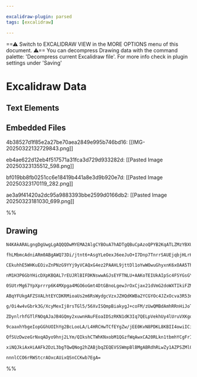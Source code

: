 ```yaml
---

excalidraw-plugin: parsed
tags: [excalidraw]

---
```

==⚠  Switch to EXCALIDRAW VIEW in the MORE OPTIONS menu of this document. ⚠== You can decompress Drawing data with the command palette: 'Decompress current Excalidraw file'. For more info check in plugin settings under 'Saving'


# Excalidraw Data

## Text Elements
## Embedded Files
4b38527d1f85e2a27be70aea2849e995b746bd16: [[IMG-20250322132729843.png]]

eb4ae622d12eb4f517571a31fca3d729d933282d: [[Pasted Image 20250323135512_598.png]]

bf019bb8fb0251cc6e18419b441a8e3d9b920e7d: [[Pasted Image 20250323170119_282.png]]

ae3a9f41420a2dc95a9883393bbe2599d0166db2: [[Pasted Image 20250323181030_699.png]]

%%
## Drawing
```compressed-json
N4KAkARALgngDgUwgLgAQQQDwMYEMA2AlgCYBOuA7hADTgQBuCpAzoQPYB2KqATLZMzYBXUtiRoIACyhQ4zZAHoFAc0JRJQgEYA6bGwC2CgF7N6hbEcK4OCtptbErHALRY8RMpWdx8Q1TdIEfARcZgRmBShcZQUebQBObR4aOiCEfQQOKGZuAG1wMFAwYogSbggAGQA1YgBhAH0ABQAVQgARAGYAVgA2KGcjAGkAZXiAcQB1AAkU4shYRHLCfWik

fhLMbmcAdniARm0ABgAWQ73Di/jtnt6+AsgYLeOexJ6eeJuO+I7Dnp7TnrrSAUEjqbjHLrHIFSBCEZTSbg8bbbaHWZTBbiHaHMKCkNgAawQtTY+DYpHKuOszDguECWVmJU0uGw+OUeKEHDqJLJFPIHGptMyUAZkAAZoR8PhhrAMRJBB4RRAcXjCRNQZJEdjcQSENKYLL0PKytD2fCOOEcmg9tC2DTsGpHlaLtC2cI4ABJYiW1C5AC60NF5Aynu4H

CEkuhhE5WHKuEOivZnPNzG9YYj9yVCAQxG4ez2PAAHL9jttDl1oYwWOwuGhyxnK6xOAA5ThiXOHDo8PY9bYl60ZwjMNppKDZ7iighhaGaYScgCiwQyWW9fuhQjgxFwo5zVt7PD+RY6ey6BZRGaIHHxofD+GhpJZY7QE/wU4zOK3Qm9EEQnKjykV4rBCGEjHJoHQFl0SLEHsooQQgPC4EimgIKWuAhIWxzxAg8TxF0mi9j0mjQT0irMO44g+vcYD9

nM1H3P6GbYHicDXpKBQAL7rEUJRlBIFDKNswwAGJsEYFTNLU+AAKoTEIUkAIpSc4FSYGsGYLBRpQrMoalzBAmxoDs8SHNo3ZIu8xwdG8ezxAW0KOqgzh7L22j/F0XQdMcBZ5kW8SFtCILEGCaDHDwdZ6ZIsLwsKaBvB0qIcOiFFYm+2qEsSpLkhIlL8jSdLCtOzKsomXKZbyVJ5UKAESlKMqaUaOZaiqCBqkFGpoHcenKjqeoGkqJLGhmpqSMm3o

0SUtrMg67YpXprrrp6K4MXpga4MGO6oGmt4DtGBnoLgewJrOxCjax21dVmG2doWXTIkiFZMI2NaoPsD1Vs2rYUdZmEfFckZDiOj6oM+r56TOHLEAu6RCkta4bluQPOaF2y9HmYUfHeUZXmgW13mwD4bbiQgIFqH5fj+jiJdVQEbRgmjHGhbw8NBPAIPTopdM5t17LgR6ingHTENs7zEN8nYFszpHkXkVHjcUez0dCTG2mdHFcQOtOhAAgjAACOHA

ABqYFUkgAFZSVALhtEYCDKRMioaUs2m6RsWydgcVzxJZHQdKWBa2YCGYOc4JZxOcva3R53n5rhAXqtwBYQtCkVwgiTodglSWYk1OoZTy2V8gK+WKkyLLzZyedZegOVF1VAY1b19UDY1qXNa1wW8DnhKN+UDVHX4I0WrmNp2tN6cuuyHpenky0lKt61nZGu2xskJrHadOM3til2IuHNxM2eekNtW3Ao29T0thwbYdYcyIngWPxy6UAPBNu46TiTGb

g/Oi4w4vGbrk3G/XcyMexIj8rsTGl5/56XvISQmpBiakygJ+coFM/zUwQMBdAmhRRnHiJoTQBZRSaEOGFPY2BsA9AQHsRONl6bHB5gWBAgsCF+UOChFuXVpZoHyLROWdE5iz0gMrFim82LFE4gUbikBeLoFqG0Ngex8CDD2KbNohA5xTAoPBJEc56j4nwA7eAmllirEVHtZwRZjiuV7HscCFwyEo0PiUBykIujaGFhLL4Xt3LxQzIFDu+wDi9C6M

ZDynlrhfGTlFNOqAJaJB4GQmy2xuwnHAuFEoaIDSzRKN1dK3Iq7QELpVekhUy4lUruVXKgoykZkArVfUTcFRdxavHDqrSe5ymbv3M0Q8rQjymrAGaE83SLRngGIMWCNq4x2sQGMEheb9yTP0zaW83w71rLhW+4T/FH0eifK0bxz7VkvtfVAx59zvD8nsniL8EDAOBh/acx0oZLmyDAkogCEYbSRkiVJllfgY3PFjT5kA4FAyJp/LqUQUHk0yJTf8

9caaxhYbgeIopGGhUOIhYg2BcLooLA/L4HRCHwTCfEYgZw/jEE0KvN8PDKL8KBII4owiICiNVpI8Ay0IC4DgHAaUCNuDcWgJFDI5RNykCvOsBghAEAUAAEJFXLqVfO6AADEoptU6oZBykQ+V3Sjn0NKZqVSJAar2DQ61ersAGqFEa9IyqKnHXNdXEptSCoFH1aQQ1xqhINzqr3Hpsq7W+odca01Op27tU7t6sNfr0hRu7kG7pLT432qyI6/QAAlY

QfSUzDwzeGrNxqADyo9hnj2LYm/QIkshCTWhKNxobM1QGzfWqAwxCA20RLkn1tbmhYCgFrIgyhnoQGCKKL1JQE0RqTVEUgI7fVsAoJFXAMz1mzrbdmucnItYrrXSETWh7bU7uNQevEFBmgmPKCVPVZE8SSgNu2Xo2gizdh7P7UsZZOoCGVpKAAmlsfcHj3KQi9r8TmAJZVGDYAYEV9YCDE0xLYrsPQCxqxrfO3N69VkQHvbKtkJBu29pvkR0gJHR

xiNQJkiAxHiAAFk2DzL3bgTQwQNog2hZABjbqZEQEVSSWmpBlBMgABRdhRLwZy1AZPSZMl0AAlIqHNCBlDhlpHesTuBJM/DkzwfTvAjOKZU1h7dJau1pQQBWqA1ZUxbrFFMtT0ZKNUzQAJzI7HOPcChUrIgNG/MZg4GtCiQW9LCCgBeMLiCEDmcgHYU2CBsDZGGCFuAzHWMhY40DbjsrmR2cYM0eDRiPPqVvXKNIKWT5K0/FAAwN7FjiPOiUCFXH

nnnlCCO6rRWStcrAOxcAUixQSnCCKwb7EgA=
```
%%
